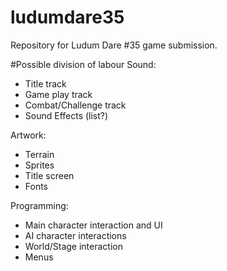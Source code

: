 # ludumdare35
Repository for Ludum Dare #35 game submission.

#Possible division of labour
Sound:
* Title track
* Game play track
* Combat/Challenge track
* Sound Effects (list?)

Artwork:
* Terrain
* Sprites
* Title screen
* Fonts

Programming:
* Main character interaction and UI
* AI character interactions
* World/Stage interaction
* Menus
